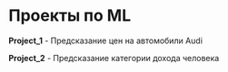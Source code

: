 # Проекты по ML
**Project_1** - Предсказание цен на автомобили Audi

**Project_2** - Предсказание категории дохода человека
